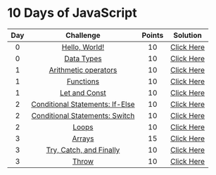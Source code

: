 # 10 Days of JavaScript

| Day |                                                          Challenge                                                         | Points |                                                                                          Solution                                                                                         |
|:---:|:--------------------------------------------------------------------------------------------------------------------------:|:------:|:-----------------------------------------------------------------------------------------------------------------------------------------------------------------------------------------:|
|  0  | [Hello, World!](https://www.hackerrank.com/challenges/js10-hello-world/problem)                                                |   10   | [Click Here]()                |
|  0  | [Data Types](https://www.hackerrank.com/challenges/js10-data-types/problem)                                                   |   10   | [Click Here]()                                 |
|  1  | [Arithmetic operators](https://www.hackerrank.com/challenges/js10-arithmetic-operators/problem)                                                           |   10   | [Click Here]()                                       |
|  1  | [Functions](https://www.hackerrank.com/challenges/js10-function/problem)                                       |   10   | [Click Here]()                           |
|  1  | [Let and Const](https://www.hackerrank.com/challenges/js10-let-and-const/problem)                                         |   10   | [Click Here]()                            |
|  2  | [Conditional Statements: If-Else](https://www.hackerrank.com/challenges/js10-if-else/problem)                                                       |   10   | [Click Here]()                                   |
|  2  | [Conditional Statements: Switch]()                                                               |   10   | [Click Here]()                     |
|  2  | [Loops]()                                              |   10   | [Click Here]()                        |
|  3  | [Arrays]()                                                 |   15   | [Click Here]()                             |
|  3  | [Try, Catch, and Finally]()                                                  |   10   | [Click Here]()                        |
|  3  | [Throw]()                                                         |   10   | [Click Here]()                                     |
